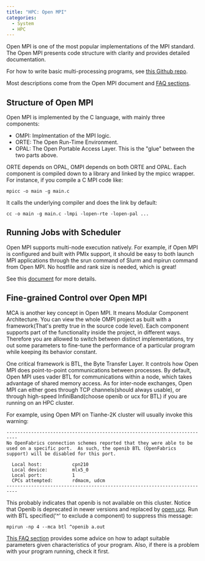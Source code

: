 ```yaml
---
title: "HPC: Open MPI"
categories:
  - System
  - HPC
---
```


Open MPI is one of the most popular implementations of the MPI standard. The Open MPI presents code structure with clarity and provides detailed documentation.

For how to write basic multi-processing programs, see [this Github repo](https://github.com/mpitutorial/mpitutorial).

Most descriptions come from the Open MPI document and [FAQ sections](https://www-lb.open-mpi.org/faq/).

## Structure of Open MPI

Open MPI is implemented by the C language, with mainly three components: 

* OMPI: Implmentation of the MPI logic.
* ORTE: The Open Run-Time Environment.
* OPAL: The Open Portable Access Layer. This is the "glue" between the two parts above.

ORTE depends on OPAL, OMPI depends on both ORTE and OPAL. Each component is compiled down to a library and linked by the mpicc wrapper. For instance, if you compile a C MPI code like:

```
mpicc -o main -g main.c
```

It calls the underlying compiler and does the link by default:

```
cc -o main -g main.c -lmpi -lopen-rte -lopen-pal ...
```

## Running Jobs with Scheduler

Open MPI supports multi-node execution natively. For example, if Open MPI is configured and built with PMIx support, it should be easy to both launch MPI applications through the srun command of Slurm and mpirun command from Open MPI. No hostfile and rank size is needed, which is great!

See this [document](https://www-lb.open-mpi.org/faq/?category=slurm) for more details. 

## Fine-grained Control over Open MPI

MCA is another key concept in Open MPI. It means Modular Component Architecture. You can view the whole OMPI project as built with a framework(That's pretty true in the source code level). Each component supports part of the functionality inside the project, in different ways. Therefore you are allowed to switch between distinct implementations, try out some parameters to fine-tune the performance of a particular program while keeping its behavior constant.

One critical framework is BTL, the Byte Transfer Layer. It controls how Open MPI does point-to-point communications between processes. By default, Open MPI uses vader BTL for communications within a node, which takes advantage of shared memory access. As for inter-node exchanges, Open MPI can either goes through TCP channels(should always usable), or through high-speed InfiniBand(choose openib or ucx for BTL) if you are running on an HPC cluster.

For example, using Open MPI on Tianhe-2K cluster will usually invoke this warning: 
```
--------------------------------------------------------------------------
No OpenFabrics connection schemes reported that they were able to be
used on a specific port.  As such, the openib BTL (OpenFabrics
support) will be disabled for this port.

  Local host:           cpn210
  Local device:         mlx5_0
  Local port:           1
  CPCs attempted:       rdmacm, udcm
--------------------------------------------------------------------------
```

This probably indicates that openib is not available on this cluster. Notice that Openib is deprecated in newer versions and replaced by [open ucx](https://www.openucx.org/). Run with BTL specified('^' to exclude a component) to suppress this message:

```
mpirun -np 4 --mca btl ^openib a.out
```

[This FAQ section](https://www-lb.open-mpi.org/faq/?category=openfabrics#ib-components) provides some advice on how to adapt suitable parameters given characteristics of your program. Also, if there is a problem with your program running, check it first.